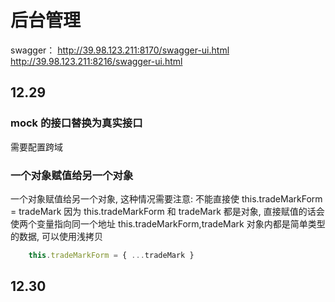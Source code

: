 # 后台管理

swagger：
http://39.98.123.211:8170/swagger-ui.html
http://39.98.123.211:8216/swagger-ui.html

## 12.29

### mock 的接口替换为真实接口

需要配置跨域

### 一个对象赋值给另一个对象

一个对象赋值给另一个对象, 这种情况需要注意:
不能直接使 this.tradeMarkForm = tradeMark
因为 this.tradeMarkForm 和 tradeMark 都是对象, 直接赋值的话会使两个变量指向同一个地址
this.tradeMarkForm,tradeMark 对象内都是简单类型的数据, 可以使用浅拷贝

```JavaScript
    this.tradeMarkForm = { ...tradeMark }
```

## 12.30
